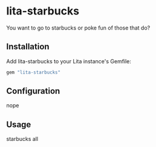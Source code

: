 # lita-starbucks

You want to go to starbucks or poke fun of those that do?

## Installation

Add lita-starbucks to your Lita instance's Gemfile:

``` ruby
gem "lita-starbucks"
```

## Configuration

nope

## Usage

<botname> starbucks all
